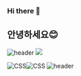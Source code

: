 ### Hi there 👋
## 안녕하세요😊
![header](https://capsule-render.vercel.app/api?type=wave&color=auto&height=300&section=header&text=capsule%20render&fontSize=90)
<img src="https://img.shields.io/badge/%EC%95%88%EB%85%95%ED%95%98%EC%84%B8%EC%9A%94-%EC%9D%B4%EC%A4%80%ED%98%B8%EC%9E%85%EB%8B%88%EB%8B%A4-blue"/>

![CSS](https://img.shields.io/badge/CSS-skyblue)![CSS](https://img.shields.io/badge/HTML-red)
![header](https://capsule-render.vercel.app/api?type=wave&color=auto&height=300&section=header&text=capsule%20render&fontSize=90)
<!--
**Heyjune3/Heyjune3** is a ✨ _special_ ✨ repository because its `README.md` (this file) appears on your GitHub profile.

Here are some ideas to get you started:

- 🔭 I’m currently working on ...
- 🌱 I’m currently learning ...
- 👯 I’m looking to collaborate on ...
- 🤔 I’m looking for help with ...
- 💬 Ask me about ...
- 📫 How to reach me: ...
- 😄 Pronouns: ...
- ⚡ Fun fact: ...
-->
